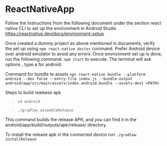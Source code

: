 # ReactNativeApp

 Follow the Instructions from the following document under the section react native CLI to set up the environment in Android Studio
 https://reactnative.dev/docs/environment-setup

Once created a dummy project as above mentioned in documents, verify the set up using `npm react-native doctor` command.
Prefer Android device over android emulator to avoid any errors.
Once environment set up is done, run the following command.
`npm start` to execute.
The terminal will ask options , type a for android.

Command for bundle te assets `npx react-native bundle --platform android --dev false --entry-file index.js --bundle-output android/app/src/main/assets/index.android.bundle --assets-dest <PATH>`


Steps to build realease apk

> `cd android`

> `./gradlew assembleRelease`

This command builds the release APK, and you can find it in the android/app/build/outputs/apk/release/ directory.

To install the release apk in the connected device run `./gradlew installRelease`

